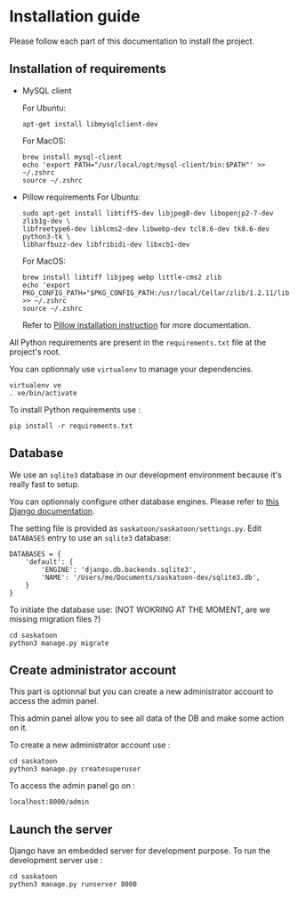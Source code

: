 # Installation guide

Please follow each part of this documentation to install the project.

## Installation of requirements

- MySQL client

    For Ubuntu: 
    ```
    apt-get install libmysqlclient-dev
    ```

    For MacOS:
    ```
    brew install mysql-client
    echo 'export PATH="/usr/local/opt/mysql-client/bin:$PATH"' >> ~/.zshrc
    source ~/.zshrc
    ```

- Pillow requirements
    For Ubuntu: 
    ```
    sudo apt-get install libtiff5-dev libjpeg8-dev libopenjp2-7-dev zlib1g-dev \
    libfreetype6-dev liblcms2-dev libwebp-dev tcl8.6-dev tk8.6-dev python3-tk \
    libharfbuzz-dev libfribidi-dev libxcb1-dev
    ```

    For MacOS:
    ```
    brew install libtiff libjpeg webp little-cms2 zlib
    echo 'export PKG_CONFIG_PATH="$PKG_CONFIG_PATH:/usr/local/Cellar/zlib/1.2.11/lib/pkgconfig"' >> ~/.zshrc
    source ~/.zshrc
    ```

    Refer to [Pillow installation instruction](https://pillow.readthedocs.io/en/latest/installation.html#building-on-linux) for more documentation. 


All Python requirements are present in the `requirements.txt` file at the project's root.

You can optionnaly use `virtualenv` to manage your dependencies.
```
virtualenv ve
. ve/bin/activate
```

To install Python requirements use :
```
pip install -r requirements.txt
```

## Database

We use an `sqlite3` database in our development environment because it's really fast to setup.

You can optionnaly configure other database engines. Please refer to [this Django documentation](https://docs.djangoproject.com/en/3.2/ref/settings/#databases).

The setting file is provided as `saskatoon/saskatoon/settings.py`. Edit `DATABASES` entry to use an `sqlite3` database: 
```
DATABASES = {
    'default': {
        'ENGINE': 'django.db.backends.sqlite3',
        'NAME': '/Users/me/Documents/saskatoon-dev/sqlite3.db',
    }
}
```

To initiate the database use: (NOT WOKRING AT THE MOMENT, are we missing migration files ?)
```
cd saskatoon
python3 manage.py migrate
```

## Create administrator account

This part is optionnal but you can create a new administrator account to access the admin panel.

This admin panel allow you to see all data of the DB and make some action on it.

To create a new administrator account use :
```
cd saskatoon
python3 manage.py createsuperuser
```

To access the admin panel go on :
```
localhost:8000/admin
```

## Launch the server

Django have an embedded server for development purpose. To run the development server use :

```
cd saskatoon
python3 manage.py runserver 8000
```

